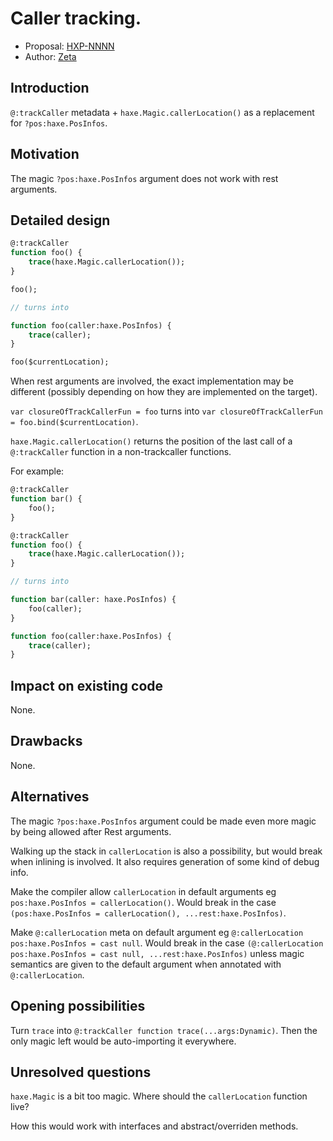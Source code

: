 # Caller tracking.

* Proposal: [HXP-NNNN](NNNN-filename.md)
* Author: [Zeta](https://github.com/Apprentice-Alchemist)

## Introduction

`@:trackCaller` metadata + `haxe.Magic.callerLocation()` as a replacement for `?pos:haxe.PosInfos`.

## Motivation

The magic `?pos:haxe.PosInfos` argument does not work with rest arguments.

## Detailed design

```hx
@:trackCaller
function foo() {
	trace(haxe.Magic.callerLocation());
}

foo();

// turns into

function foo(caller:haxe.PosInfos) {
	trace(caller);
}

foo($currentLocation);
```
When rest arguments are involved, the exact implementation may be different (possibly depending on how they are implemented on the target).

`var closureOfTrackCallerFun = foo` turns into `var closureOfTrackCallerFun = foo.bind($currentLocation)`.

`haxe.Magic.callerLocation()` returns the position of the last call of a `@:trackCaller` function in a non-trackcaller functions.

For example:
```hx
@:trackCaller
function bar() {
	foo();
}

@:trackCaller
function foo() {
	trace(haxe.Magic.callerLocation());
}

// turns into

function bar(caller: haxe.PosInfos) {
	foo(caller);
}

function foo(caller:haxe.PosInfos) {
	trace(caller);
}
```

## Impact on existing code

None.

## Drawbacks

None.

## Alternatives

The magic `?pos:haxe.PosInfos` argument could be made even more magic by being allowed after Rest arguments.

Walking up the stack in `callerLocation` is also a possibility, but would break when inlining is involved.
It also requires generation of some kind of debug info.

Make the compiler allow `callerLocation` in default arguments eg `pos:haxe.PosInfos = callerLocation()`.
Would break in the case `(pos:haxe.PosInfos = callerLocation(), ...rest:haxe.PosInfos)`.

Make `@:callerLocation` meta on default argument eg `@:callerLocation pos:haxe.PosInfos = cast null`.
Would break in the case `(@:callerLocation pos:haxe.PosInfos = cast null, ...rest:haxe.PosInfos)` unless magic semantics are given to the default argument when annotated with `@:callerLocation`.

## Opening possibilities

Turn `trace` into `@:trackCaller function trace(...args:Dynamic)`.
Then the only magic left would be auto-importing it everywhere.

## Unresolved questions

`haxe.Magic` is a bit too magic. Where should the `callerLocation` function live?

How this would work with interfaces and abstract/overriden methods.